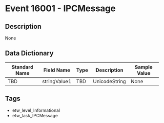 # Event 16001 - IPCMessage

## Description
None

## Data Dictionary
|Standard Name|Field Name|Type|Description|Sample Value|
|---|---|---|---|---|
|TBD|stringValue1|TBD|UnicodeString|None|None|

## Tags
* etw_level_Informational
* etw_task_IPCMessage